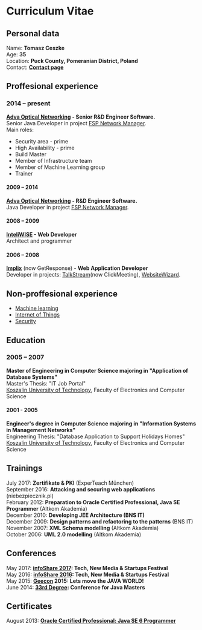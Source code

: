 # Curriculum Vitae

## Personal data
Name: **Tomasz Ceszke**  
Age: **35**  
Location: **Puck County, Pomeranian District, Poland**  
Contact: **[Contact page](http://tomek.ceszke.com/contact.html)**                  

## Proffesional experience
### 2014 – present
**[Adva Optical Networking](http://www.advaoptical.com/) - Senior R&D Engineer Software.**  
Senior Java Developer in project [FSP Network Manager](http://www.advaoptical.com/en/products/automated-network-management/fsp-network-manager.aspx).  
Main roles:
* Security area - prime
* High Availability - prime
* Build Master
* Member of Infrastructure team
* Member of Machine Learning group
* Trainer
#### 2009 – 2014
**[Adva Optical Networking](http://www.advaoptical.com/)  - R&D Engineer Software.**  
Java Developer in project [FSP Network Manager](http://www.advaoptical.com/en/products/automated-network-management/fsp-network-manager.aspx).
#### 2008 – 2009
**[InteliWISE](http://www.inteliwise.com/) - Web Developer**  
Architect and programmer
#### 2006 – 2008
**[Implix](http://www.getresponse.com)** (now GetResponse) - **Web Application Developer**  
Developer in projects: [TalkStream](http://talkstream.com/)(now ClickMeeting), [WebsiteWizard](http://websitewizard.com/).

## Non-proffesional experience
* [Machine learning](https://github.com/tomekceszke?utf8=%E2%9C%93&tab=repositories&q=machine-learning)
* [Internet of Things](https://github.com/tomekceszke?utf8=%E2%9C%93&tab=repositories&q=iot)
* [Security](https://github.com/tomekceszke?utf8=%E2%9C%93&tab=repositories&q=offensive-security)

## Education
### 2005 – 2007
**Master of Engineering in Computer Science majoring in "Application of Database Systems"**  
Master's Thesis: "IT Job Portal"  
[Koszalin University of Technology](http://www.tu.koszalin.pl/eng), Faculty of Electronics and Computer Science  
#### 2001 - 2005
**Engineer's degree in Computer Science majoring in "Information Systems in Management Networks"**  
Engineering Thesis: "Database Application to Support Holidays Homes"  
[Koszalin University of Technology](http://www.tu.koszalin.pl/eng), Faculty of Electronics and Computer Science

## Trainings
July 2017: **Zertifikate & PKI** (ExperTeach München)  
September 2016: **Attacking and securing web applications** (niebezpiecznik.pl)  
February 2012: **Preparation to Oracle Certified Professional, Java SE Programmer** (Altkom Akademia)  
December 2010: **Developing JEE Architecture (BNS IT)**  
December 2009: **Design patterns and refactoring to the patterns** (BNS IT)  
November 2007: **XML Schema modelling** (Altkom Akademia)  
October 2006: **UML 2.0 modelling** (Altkom Akademia)  

## Conferences
May 2017: **[infoShare 2017](https://infoshare.pl/): Tech, New Media & Startups Festival**  
May 2016: **[infoShare 2016](https://infoshare.pl/): Tech, New Media & Startups Festival**  
May 2015: **[Geecon](http://geecon.org/) 2015: Lets move the JAVA WORLD!**  
June 2014: **[33rd Degree](http://2014.33degree.org/): Conference for Java Masters** 

## Certificates
August 2013: **[Oracle Certified Professional: Java SE 6 Programmer](http://education.oracle.com/pls/web_prod-plq-dad/db_pages.getpage?page_id=5001&get_params=p_exam_id:1Z0-851&p_org_id=&lang=g)**
